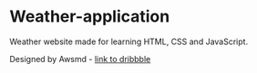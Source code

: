 # Weather-application
Weather website made for learning HTML, CSS and JavaScript.

Designed by Awsmd - [link to dribbble](https://dribbble.com/shots/20449736-Weather-App)
